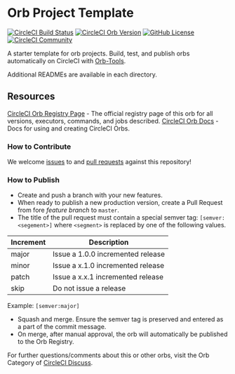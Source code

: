 # Orb Project Template

[![CircleCI Build Status](https://circleci.com/gh/ryanpedersen42/expo-orb.svg?style=shield "CircleCI Build Status")](https://circleci.com/gh/ryanpedersen42/expo-orb) [![CircleCI Orb Version](https://img.shields.io/badge/endpoint.svg?url=https://badges.circleci.io/orb/ryanpedersen/expo-orb)](https://circleci.com/orbs/registry/orb/ryanpedersen/expo-orb) [![GitHub License](https://img.shields.io/badge/license-MIT-lightgrey.svg)](https://raw.githubusercontent.com/ryanpedersen42/expo-orb/master/LICENSE) [![CircleCI Community](https://img.shields.io/badge/community-CircleCI%20Discuss-343434.svg)](https://discuss.circleci.com/c/ecosystem/orbs)



A starter template for orb projects. Build, test, and publish orbs automatically on CircleCI with [Orb-Tools](https://circleci.com/orbs/registry/orb/circleci/orb-tools).

Additional READMEs are available in each directory.



## Resources

[CircleCI Orb Registry Page](https://circleci.com/orbs/registry/orb/ryanpedersen/expo-orb) - The official registry page of this orb for all versions, executors, commands, and jobs described.
[CircleCI Orb Docs](https://circleci.com/docs/2.0/orb-intro/#section=configuration) - Docs for using and creating CircleCI Orbs.

### How to Contribute

We welcome [issues](https://github.com/ryanpedersen42/expo-orb/issues) to and [pull requests](https://github.com/ryanpedersen42/expo-orb/pulls) against this repository!

### How to Publish
* Create and push a branch with your new features.
* When ready to publish a new production version, create a Pull Request from fore _feature branch_ to `master`.
* The title of the pull request must contain a special semver tag: `[semver:<segement>]` where `<segment>` is replaced by one of the following values.

| Increment | Description|
| ----------| -----------|
| major     | Issue a 1.0.0 incremented release|
| minor     | Issue a x.1.0 incremented release|
| patch     | Issue a x.x.1 incremented release|
| skip      | Do not issue a release|

Example: `[semver:major]`

* Squash and merge. Ensure the semver tag is preserved and entered as a part of the commit message.
* On merge, after manual approval, the orb will automatically be published to the Orb Registry.


For further questions/comments about this or other orbs, visit the Orb Category of [CircleCI Discuss](https://discuss.circleci.com/c/orbs).

